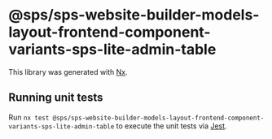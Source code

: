 # @sps/sps-website-builder-models-layout-frontend-component-variants-sps-lite-admin-table

This library was generated with [Nx](https://nx.dev).

## Running unit tests

Run `nx test @sps/sps-website-builder-models-layout-frontend-component-variants-sps-lite-admin-table` to execute the unit tests via [Jest](https://jestjs.io).
